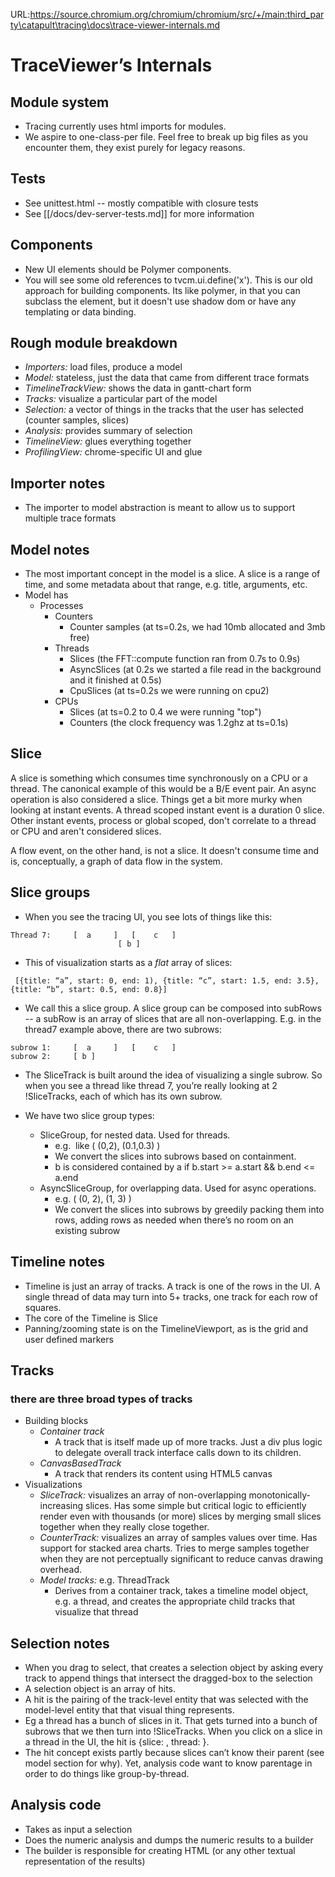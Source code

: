 URL:https://source.chromium.org/chromium/chromium/src/+/main:third_party\catapult\tracing\docs\trace-viewer-internals.md
# TraceViewer’s Internals

## Module system

 * Tracing currently uses html imports for modules.
 * We aspire to one-class-per file. Feel free to break up big files as you
encounter them, they exist purely for legacy reasons.

## Tests

 * See unittest.html -- mostly compatible with closure tests
 * See [[/docs/dev-server-tests.md]] for more information

## Components

 * New UI elements should be Polymer components.
 * You will see some old references to tvcm.ui.define('x'). This is our old
approach for building components. Its like polymer, in that you can subclass
the element, but it doesn't use shadow dom or have any templating or data
binding.

## Rough module breakdown

 * *Importers:* load files, produce a model
 * *Model:* stateless, just the data that came from different trace formats
 * *TimelineTrackView:* shows the data in gantt-chart form
 * *Tracks:* visualize a particular part of the model
 * *Selection:* a vector of things in the tracks that the user has selected (counter samples, slices)
 * *Analysis:* provides summary of selection
 * *TimelineView:* glues everything together
 * *ProfilingView:* chrome-specific UI and glue

## Importer notes

 * The importer to model abstraction is meant to allow us to support multiple trace formats

## Model notes

 * The most important concept in the model is a slice. A slice is a range of time, and some metadata about that range, e.g. title, arguments, etc.
 * Model has
     * Processes
         * Counters
             * Counter samples (at ts=0.2s, we had 10mb allocated and 3mb free)
         * Threads
             * Slices (the FFT::compute function ran from 0.7s to 0.9s)
             * AsyncSlices (at 0.2s we started a file read in the background and it finished at 0.5s)
             * CpuSlices (at ts=0.2s we were running on cpu2)
         * CPUs
             * Slices (at ts=0.2 to 0.4 we were running "top")
             * Counters (the clock frequency was 1.2ghz at ts=0.1s)

## Slice
A slice is something which consumes time synchronously on a CPU or a thread. The
canonical example of this would be a B/E event pair. An async operation is also
considered a slice. Things get a bit more murky when looking at instant events.
A thread scoped instant event is a duration 0 slice. Other instant events,
process or global scoped, don't correlate to a thread or CPU and aren't
considered slices.

A flow event, on the other hand, is not a slice. It doesn't consume time and is,
conceptually, a graph of data flow in the system.


## Slice groups

 * When you see the tracing UI, you see lots of things like this:

```
Thread 7:     [  a     ]   [    c   ]
                        [ b ]
```

 * This of visualization starts as a *flat* array of slices:

```
 [{title: “a”, start: 0, end: 1), {title: “c”, start: 1.5, end: 3.5}, {title: “b”, start: 0.5, end: 0.8}]
```

 * We call this a slice group. A slice group can be composed into subRows -- a subRow is an array of slices that are all non-overlapping. E.g. in the thread7 example above, there are two subrows:

```
subrow 1:     [  a     ]   [    c   ]
subrow 2:     [ b ]
```

 * The SliceTrack is built around the idea of visualizing a single subrow. So when you see a thread like thread 7, you’re really looking at 2 !SliceTracks, each of which has its own subrow.

 * We have two slice group types:
     * SliceGroup, for nested data. Used for threads.
         * e.g.  like ( (0,2), (0.1,0.3) )
         * We convert the slices into subrows based on containment.
         * b is considered contained by a if b.start >= a.start && b.end <= a.end
     * AsyncSliceGroup, for overlapping data. Used for async operations.
         * e.g. ( (0, 2), (1, 3) )
         * We convert the slices into subrows by greedily packing them into rows, adding rows as needed when there’s no room on an existing subrow

## Timeline notes

 * Timeline is just an array of tracks. A track is one of the rows in the UI. A single thread of data may turn into 5+ tracks, one track for each row of squares.
 * The core of the Timeline is Slice
 * Panning/zooming state is on the TimelineViewport, as is the grid and user defined markers

## Tracks
### there are three broad types of tracks

 * Building blocks
     * *Container track*
         * A track that is itself made up of more tracks. Just a div plus logic to delegate overall track interface calls down to its children.
     * *CanvasBasedTrack*
         * A track that renders its content using HTML5 canvas
 * Visualizations
     * *SliceTrack:* visualizes an array of non-overlapping monotonically-increasing slices. Has some simple but critical logic to efficiently render even with thousands (or more) slices by merging small slices together when they really close together.
     * *CounterTrack:* visualizes an array of samples values over time. Has support for stacked area charts. Tries to merge samples together when they are not perceptually significant to reduce canvas drawing overhead.
     * *Model tracks:* e.g. ThreadTrack
         * Derives from a container track, takes a timeline model object, e.g. a thread, and creates the appropriate child tracks that visualize that thread

## Selection notes

 * When you drag to select, that creates a selection object by asking every track to append things that intersect the dragged-box to the selection
 * A selection object is an array of hits.
 * A hit is the pairing of the track-level entity that was selected with the model-level entity that that visual thing represents.
 * Eg a thread has a bunch of slices in it. That gets turned into a bunch of subrows that we then turn into !SliceTracks. When you click on a slice in a thread in the UI, the hit is {slice: <the slice you clicked>, thread: <the thread it came from>}.
 * The hit concept exists partly because slices can’t know their parent (see model section for why). Yet, analysis code want to know parentage in order to do things like group-by-thread.

## Analysis code

 * Takes as input a selection
 * Does the numeric analysis and dumps the numeric results to a builder
 * The builder is responsible for creating HTML (or any other textual representation of the results)
